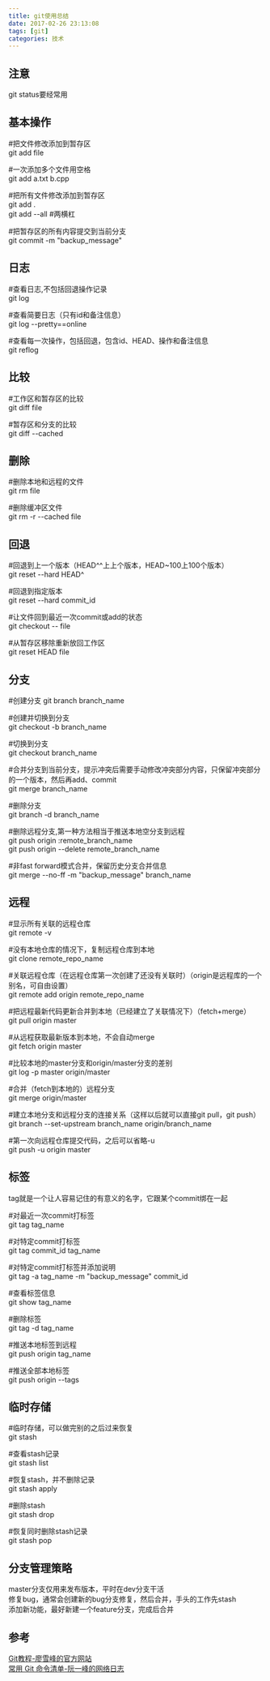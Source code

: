 ```yaml
---
title: git使用总结
date: 2017-02-26 23:13:08
tags: [git]
categories: 技术
---
```

## 注意
git status要经常用  

## 基本操作
#把文件修改添加到暂存区  
git add  file  
<!-- more -->

#一次添加多个文件用空格  
git add a.txt b.cpp  

#把所有文件修改添加到暂存区  
git add  .  
git add --all #两横杠  

#把暂存区的所有内容提交到当前分支  
git commit  -m "backup_message"  

## 日志
#查看日志,不包括回退操作记录  
git log  

#查看简要日志（只有id和备注信息）  
git log --pretty==online  

#查看每一次操作，包括回退，包含id、HEAD、操作和备注信息  
git reflog  

## 比较
#工作区和暂存区的比较  
git diff file  

#暂存区和分支的比较  
git diff --cached  

## 删除
#删除本地和远程的文件  
git rm file  

#删除缓冲区文件  
git rm -r --cached file  

## 回退
#回退到上一个版本（HEAD^^上上个版本，HEAD~100上100个版本）   
git reset --hard HEAD^  

#回退到指定版本  
git reset --hard commit_id  

#让文件回到最近一次commit或add的状态  
git checkout -- file  

#从暂存区移除重新放回工作区  
git reset HEAD file  

## 分支
#创建分支
git branch branch_name  

#创建并切换到分支  
git checkout -b branch_name  

#切换到分支  
git checkout branch_name  

#合并分支到当前分支，提示冲突后需要手动修改冲突部分内容，只保留冲突部分的一个版本，然后再add、commit  
git merge branch_name  

#删除分支  
git branch -d branch_name  
  
#删除远程分支,第一种方法相当于推送本地空分支到远程  
git push origin :remote_branch_name  
git push origin --delete remote_branch_name  

#非fast forward模式合并，保留历史分支合并信息  
git merge --no-ff -m "backup_message" branch_name  

## 远程
#显示所有关联的远程仓库  
git remote -v  

#没有本地仓库的情况下，复制远程仓库到本地  
git clone remote_repo_name  

#关联远程仓库（在远程仓库第一次创建了还没有关联时）（origin是远程库的一个别名，可自由设置）  
git remote add origin remote_repo_name  

#把远程最新代码更新合并到本地（已经建立了关联情况下）（fetch+merge）  
git pull origin master  

#从远程获取最新版本到本地，不会自动merge  
git fetch origin master  

#比较本地的master分支和origin/master分支的差别  
git log -p master origin/master  

#合并（fetch到本地的）远程分支  
git merge origin/master  

#建立本地分支和远程分支的连接关系（这样以后就可以直接git pull，git push）  
git branch --set-upstream branch_name origin/branch_name  

#第一次向远程仓库提交代码，之后可以省略-u  
git push -u origin master  

## 标签
tag就是一个让人容易记住的有意义的名字，它跟某个commit绑在一起  

#对最近一次commit打标签  
git tag tag_name  

#对特定commit打标签  
git tag commit_id tag_name  

#对特定commit打标签并添加说明  
git tag -a tag_name -m "backup_message" commit_id  

#查看标签信息  
git show tag_name  

#删除标签  
git tag -d tag_name  

#推送本地标签到远程  
git push origin tag_name  

#推送全部本地标签  
git push origin --tags  

## 临时存储
#临时存储，可以做完别的之后过来恢复  
git stash  

#查看stash记录  
git stash list  

#恢复stash，并不删除记录  
git stash apply  

#删除stash  
git stash drop  

#恢复同时删除stash记录  
git stash pop  

## 分支管理策略
master分支仅用来发布版本，平时在dev分支干活  
修复bug，通常会创建新的bug分支修复，然后合并，手头的工作先stash  
添加新功能，最好新建一个feature分支，完成后合并
## 参考
[Git教程-廖雪峰的官方网站](http://www.liaoxuefeng.com/wiki/0013739516305929606dd18361248578c67b8067c8c017b000)  
[常用 Git 命令清单-阮一峰的网络日志](http://www.ruanyifeng.com/blog/2015/12/git-cheat-sheet.html)